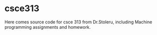 # csce313
Here comes source code for csce 313 from Dr.Stoleru, 
including Machine programming assignments and homework. 
